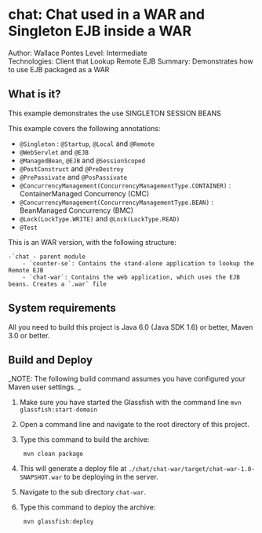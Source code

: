 chat: Chat used in a WAR and Singleton EJB inside a WAR
===============================
Author: Wallace Pontes
Level: Intermediate   
Technologies: Client that Lookup Remote EJB
Summary: Demonstrates how to use EJB packaged as a WAR   

What is it?
-----------

This example demonstrates the use SINGLETON SESSION BEANS

This example covers the following annotations:

* `@Singleton` : `@Startup`, `@Local` and `@Remote`    
* `@WebServlet` and `@EJB`  
* `@ManagedBean`, `@EJB` and `@SessionScoped`    
* `@PostConstruct` and `@PreDestroy`  
* `@PrePassivate` and `@PosPassivate`    
* `@ConcurrencyManagement(ConcurrencyManagementType.CONTAINER)` : ContainerManaged Concurrency (CMC)  
* `@ConcurrencyManagement(ConcurrencyManagementType.BEAN)` : BeanManaged Concurrency (BMC)  
* `@Lock(LockType.WRITE)` and `@Lock(LockType.READ)`  
* `@Test`   

This is an WAR version, with the following structure:

    -`chat - parent module
        - `counter-se`: Contains the stand-alone application to lookup the Remote EJB
        - `chat-war`: Contains the web application, which uses the EJB beans. Creates a `.war` file



System requirements
-------------------

All you need to build this project is Java 6.0 (Java SDK 1.6) or better, Maven 3.0 or better.

Build and Deploy 
-------------------------

_NOTE: The following build command assumes you have configured your Maven user settings. _

1. Make sure you have started the Glassfish with the command line `mvn glassfish:start-domain`
2. Open a command line and navigate to the root directory of this project.
3. Type this command to build the archive:

        mvn clean package  

4. This will generate a deploy file at `./chat/chat-war/target/chat-war-1.0-SNAPSHOT.war` to be deploying in the server.

5. Navigate to the sub directory `chat-war`.
6. Type this command to deploy the archive:

        mvn glassfish:deploy
